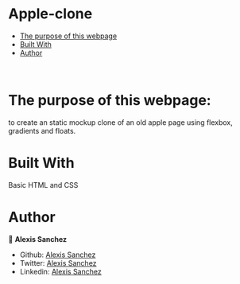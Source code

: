 # Apple-clone

* [The purpose of this webpage](#The-purpouse-of-this-webpage)
* [Built With](#built-with)
* [Author](#author)
<br>

# The purpose of this webpage:
to create an static mockup clone of an old apple page using flexbox, gradients and floats. 
<br>

# Built With
Basic HTML and CSS



# Author

👤 **Alexis Sanchez**

- Github: [Alexis Sanchez](https://github.com/Psiale)
- Twitter: [Alexis Sanchez](https://twitter.com/TFH_)
- Linkedin: [Alexis Sanchez](https://www.linkedin.com/in/alexis-sanchez-dev/)

